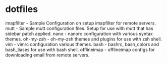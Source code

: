dotfiles
========

imapfilter - Sample Configuration on setup imapfilter for remote servers.
mutt - Sample mutt configuration files. Setup for use with mutt that has sidebar patch applied.
nano - nanorc configuration with various syntax themes.
oh-my-zsh - oh-my-zsh themes and plugins for use with zsh shell.
vim - vimrc configuration various themes.
bash - bashrc, bash_colors and bash_liases for use with bash shell.
offlineimap - offlineimap configs for downloading email from remote servers.

